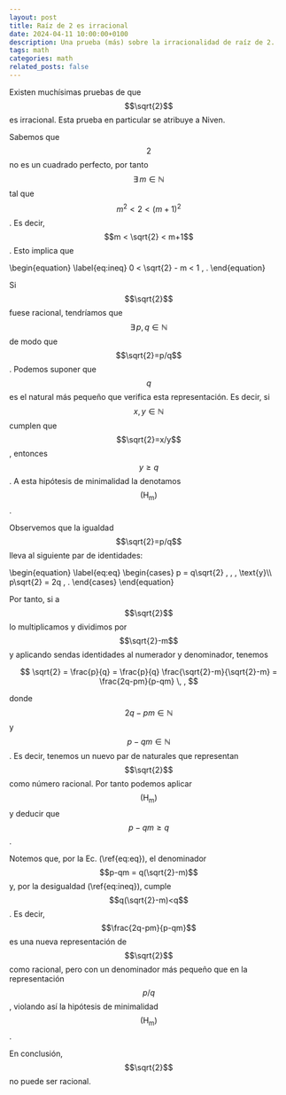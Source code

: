 ```yaml
---
layout: post
title: Raíz de 2 es irracional
date: 2024-04-11 10:00:00+0100
description: Una prueba (más) sobre la irracionalidad de raíz de 2.
tags: math
categories: math
related_posts: false
---
```


Existen muchísimas pruebas de que $$\sqrt{2}$$ es irracional. Esta prueba en particular se atribuye a Niven.

Sabemos que $$2$$ no es un cuadrado perfecto, por tanto $$\exists\, m\in\mathbb{N}$$ tal que $$m^2 < 2 < (m+1)^2$$. Es decir, $$m < \sqrt{2} < m+1$$. Esto implica que

\begin{equation}
\label{eq:ineq}
0 < \sqrt{2} - m < 1 \, .
\end{equation}

Si $$\sqrt{2}$$ fuese racional, tendríamos que $$\exists\, p,q\in\mathbb{N}$$ de modo que $$\sqrt{2}=p/q$$. Podemos suponer que $$q$$ es el natural más pequeño que verifica esta representación. Es decir, si $$x,y\in\mathbb{N}$$ cumplen que $$\sqrt{2}=x/y$$, entonces $$y\geq q$$. A esta hipótesis de minimalidad la denotamos $$(\text{H}_\text{m})$$.

Observemos que la igualdad $$\sqrt{2}=p/q$$ lleva al siguiente par de identidades:

\begin{equation}
\label{eq:eq}
\begin{cases}
p = q\sqrt{2} \, , \, \text{y}\\\\
p\sqrt{2} = 2q \, .
\end{cases}
\end{equation}

Por tanto, si a $$\sqrt{2}$$ lo multiplicamos y dividimos por $$\sqrt{2}-m$$ y aplicando sendas identidades al numerador y denominador, tenemos

$$
\sqrt{2} = \frac{p}{q} = \frac{p}{q} \frac{\sqrt{2}-m}{\sqrt{2}-m} = \frac{2q-pm}{p-qm} \, ,
$$

donde $$2q-pm \in\mathbb{N}$$ y $$p-qm \in\mathbb{N}$$. Es decir, tenemos un nuevo par de naturales que representan $$\sqrt{2}$$ como número racional. Por tanto podemos aplicar $$(\text{H}_\text{m})$$ y deducir que $$p-qm\geq q$$.

Notemos que, por la Ec. (\ref{eq:eq}), el denominador $$p-qm = q(\sqrt{2}-m)$$ y, por la desigualdad (\ref{eq:ineq}), cumple $$q(\sqrt{2}-m)<q$$. Es decir, $$\frac{2q-pm}{p-qm}$$ es una nueva representación de $$\sqrt{2}$$ como racional, pero con un denominador más pequeño que en la representación $$p/q$$, violando así la hipótesis de minimalidad $$(\text{H}_\text{m})$$.

En conclusión, $$\sqrt{2}$$ no puede ser racional.
